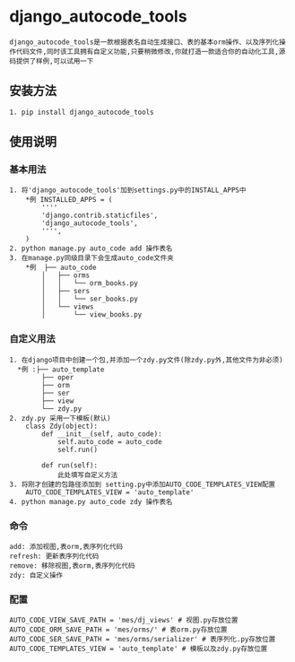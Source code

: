 # django_autocode_tools
	django_autocode_tools是一款根据表名自动生成接口、表的基本orm操作、以及序列化操作代码文件,同时该工具拥有自定义功能,只要稍微修改,你就打造一款适合你的自动化工具,源码提供了样例,可以试用一下

## 安装方法
	1. pip install django_autocode_tools

## 使用说明
### 基本用法
	1. 将'django_autocode_tools'加到settings.py中的INSTALL_APPS中
		*例 INSTALLED_APPS = (
		  	''''
		    'django.contrib.staticfiles',
		    'django_autocode_tools',
		    '''',
		)
	2. python manage.py auto_code add 操作表名
	3. 在manage.py同级目录下会生成auto_code文件夹
		*例 	├── auto_code
			│   ├── orms
			│   │   └── orm_books.py
			│   ├── sers
			│   │   └── ser_books.py
			│   └── views
			│       └── view_books.py
### 自定义用法
	1. 在django项目中创建一个包,并添加一个zdy.py文件(除zdy.py外,其他文件为非必须)
	  *例 :├── auto_template
			├── oper
			├── orm
			├── ser
			├── view
			└── zdy.py
	2. zdy.py 采用一下模板(默认)
		class Zdy(object):
		    def __init__(self, auto_code):
		        self.auto_code = auto_code
		        self.run()

		    def run(self):
		    	此处填写自定义方法
	3. 将刚才创建的包路径添加到 setting.py中添加AUTO_CODE_TEMPLATES_VIEW配置
		AUTO_CODE_TEMPLATES_VIEW = 'auto_template'
	4. python manage.py auto_code zdy 操作表名
### 命令
	add: 添加视图,表orm,表序列化代码
	refresh: 更新表序列化代码
	remove: 移除视图,表orm,表序列化代码
	zdy: 自定义操作
### 配置
	AUTO_CODE_VIEW_SAVE_PATH = 'mes/dj_views' # 视图.py存放位置
	AUTO_CODE_ORM_SAVE_PATH = 'mes/orms/' # 表orm.py存放位置
	AUTO_CODE_SER_SAVE_PATH = 'mes/orms/serializer' # 表序列化.py存放位置
	AUTO_CODE_TEMPLATES_VIEW = 'auto_template' # 模板以及zdy.py存放位置

